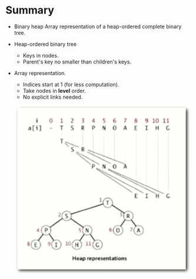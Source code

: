 # Summary
* Binary heap
  Array representation of a heap-ordered complete binary tree.

* Heap-ordered binary tree
  * Keys in nodes.
  * Parent's key no smaller than children's keys.

* Array representation.
  * Indices start at 1 (for less computation).
  * Take nodes in __level__ order.
  * No explicit links needed.
  
  [![binary_heap][img-1]][img-1]


[1]: https://www.coursera.org/learn/algorithms-part1/lecture/xAltF/sorting-complexity
[img-1]: coursera_resource/binary_heap.png